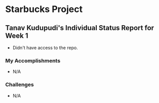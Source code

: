 # Starbucks Project

## Tanav Kudupudi's Individual Status Report for Week 1

* Didn't have access to the repo.

### My Accomplishments

* N/A

### Challenges

* N/A
